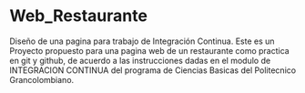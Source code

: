 # Web_Restaurante
Diseño de una pagina para trabajo de Integración Continua.
Este es un Proyecto propuesto para una pagina web de un restaurante como practica en git y github, de acuerdo a las instrucciones dadas en el modulo de INTEGRACION CONTINUA del programa de Ciencias Basicas del Politecnico Grancolombiano.
